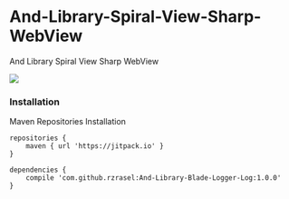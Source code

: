 # And-Library-Spiral-View-Sharp-WebView
And Library Spiral View Sharp WebView

[![](https://jitpack.io/v/rzrasel/And-Library-Blade-Logger-Log.svg)](https://jitpack.io/#rzrasel/And-Library-Blade-Logger-Log)

### Installation
Maven Repositories Installation

```maven repositories
repositories {
    maven { url 'https://jitpack.io' }
}
```
```maven dependencies
dependencies {
    compile 'com.github.rzrasel:And-Library-Blade-Logger-Log:1.0.0'
}
```